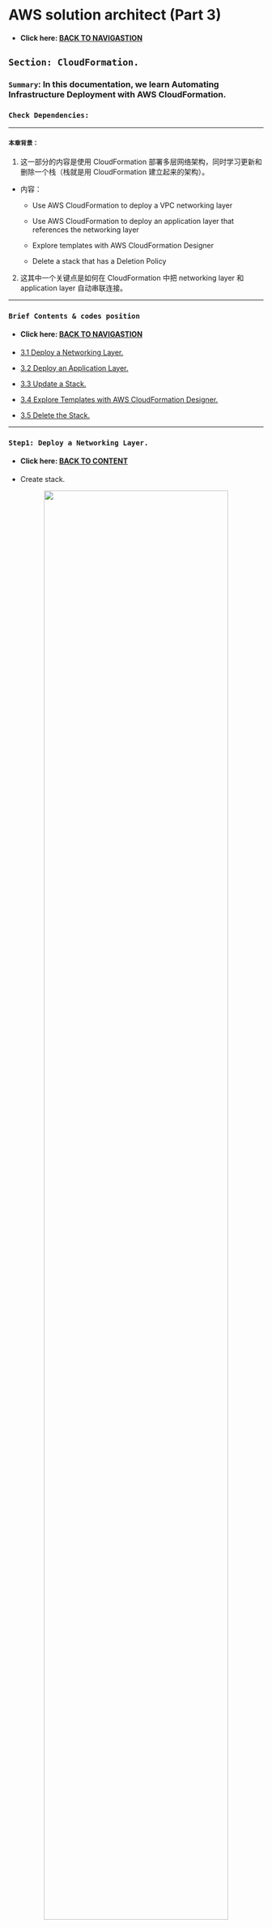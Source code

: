 # AWS solution architect (Part 3)

- #### Click here: [BACK TO NAVIGASTION](https://github.com/DonghaoWu/AWS/blob/master/README.md)

## `Section: CloudFormation.`

### `Summary`: In this documentation, we learn Automating Infrastructure Deployment with AWS CloudFormation.

### `Check Dependencies:`

------------------------------------------------------------

#### `本章背景：`
1. 这一部分的内容是使用 CloudFormation 部署多层网络架构，同时学习更新和删除一个栈（栈就是用 CloudFormation 建立起来的架构）。

- 内容：
    - Use AWS CloudFormation to deploy a VPC networking layer

    - Use AWS CloudFormation to deploy an application layer that references the networking layer

    - Explore templates with AWS CloudFormation Designer

    - Delete a stack that has a Deletion Policy

2. 这其中一个关键点是如何在 CloudFormation 中把 networking layer 和 application layer 自动串联连接。

------------------------------------------------------------

### <span id="3.0">`Brief Contents & codes position`</span>

- #### Click here: [BACK TO NAVIGASTION](https://github.com/DonghaoWu/AWS/blob/master/README.md)

- [3.1 Deploy a Networking Layer.](#3.1)
- [3.2 Deploy an Application Layer.](#3.2)
- [3.3 Update a Stack.](#3.3)
- [3.4 Explore Templates with AWS CloudFormation Designer.](#3.4)
- [3.5 Delete the Stack.](#3.5)

------------------------------------------------------------

### <span id="3.1">`Step1: Deploy a Networking Layer.`</span>

- #### Click here: [BACK TO CONTENT](#3.0)

- Create stack.
<p align="center">
    <img src="../assets/a33.png" width=85%>
</p>

------------------------------------------------------------

- Upload a template file.
<p align="center">
    <img src="../assets/a34.png" width=85%>
</p>

------------------------------------------------------------

- Name the stack.
<p align="center">
    <img src="../assets/a35.png" width=85%>
</p>

------------------------------------------------------------

- Tag the resources in your stack.
<p align="center">
    <img src="../assets/a36.png" width=85%>
</p>

------------------------------------------------------------

- Review the configuration.
<p align="center">
    <img src="../assets/a37.png" width=85%>
</p>

------------------------------------------------------------

- Stack in creating in progress.
<p align="center">
    <img src="../assets/a38.png" width=85%>
</p>

------------------------------------------------------------

- Stack created complete. (stack info tag)
<p align="center">
    <img src="../assets/a39.png" width=85%>
</p>

------------------------------------------------------------

- Stack created complete. (event tag)
<p align="center">
    <img src="../assets/a40.png" width=85%>
</p>

------------------------------------------------------------

- Stack created complete. (Resources tag)
<p align="center">
    <img src="../assets/a41.png" width=85%>
</p>

------------------------------------------------------------

- Stack created complete. (Output tag)
<p align="center">
    <img src="../assets/a42.png" width=85%>
</p>

------------------------------------------------------------

#### `Comment:`
1. lab-network.yaml template:

```yaml
AWSTemplateFormatVersion: 2010-09-09
Description: >-
  Network Template: Sample template that creates a VPC with DNS and public IPs enabled.

# This template creates:
#   VPC
#   Internet Gateway
#   Public Route Table
#   Public Subnet

######################
# Resources section
######################

Resources:

  ## VPC

  VPC:
    Type: AWS::EC2::VPC
    Properties:
      EnableDnsSupport: true
      EnableDnsHostnames: true
      CidrBlock: 10.0.0.0/16
      
  ## Internet Gateway

  InternetGateway:
    Type: AWS::EC2::InternetGateway
  
  VPCGatewayAttachment:
    Type: AWS::EC2::VPCGatewayAttachment
    Properties:
      VpcId: !Ref VPC
      InternetGatewayId: !Ref InternetGateway
  
  ## Public Route Table

  PublicRouteTable:
    Type: AWS::EC2::RouteTable
    Properties:
      VpcId: !Ref VPC
  
  PublicRoute:
    Type: AWS::EC2::Route
    DependsOn: VPCGatewayAttachment
    Properties:
      RouteTableId: !Ref PublicRouteTable
      DestinationCidrBlock: 0.0.0.0/0
      GatewayId: !Ref InternetGateway
  
  ## Public Subnet
  
  PublicSubnet:
    Type: AWS::EC2::Subnet
    Properties:
      VpcId: !Ref VPC
      CidrBlock: 10.0.0.0/24
  
  PublicSubnetRouteTableAssociation:
    Type: AWS::EC2::SubnetRouteTableAssociation
    Properties:
      SubnetId: !Ref PublicSubnet
      RouteTableId: !Ref PublicRouteTable
  
  PublicSubnetNetworkAclAssociation:
    Type: AWS::EC2::SubnetNetworkAclAssociation
    Properties:
      SubnetId: !Ref PublicSubnet
      NetworkAclId: !GetAtt 
        - VPC
        - DefaultNetworkAcl
  
######################
# Outputs section
######################

Outputs:
  
  VPC:
    Description: VPC ID
    Value: !Ref VPC
    Export:
      Name: !Sub '${AWS::StackName}-VPCID'
  
  PublicSubnet:
    Description: The subnet ID to use for public web servers
    Value: !Ref PublicSubnet
    Export:
      Name: !Sub '${AWS::StackName}-SubnetID'
```

### <span id="3.2">`Step2: Deploy an Application Layer.`</span>

- #### Click here: [BACK TO CONTENT](#3.0)

1. Same step as network layer but different CloudFormation template.

2. 这个 layer 主要生成一个 SG 和一个 EC2。

<p align="center">
    <img src="../assets/a43.png" width=85%>
</p>

----------------------------------------------------------

<p align="center">
    <img src="../assets/a44.png" width=85%>
</p>

----------------------------------------------------------

<p align="center">
    <img src="../assets/a45.png" width=85%>
</p>

----------------------------------------------------------

3. A CloudFormation stack can also reference values from another CloudFormation stack. For example, here is a portion of the lab-application template that references the lab-network template:

    ```yaml
    WebServerSecurityGroup:
    Type: AWS::EC2::SecurityGroup
    Properties:
        GroupDescription: Enable HTTP ingress
        VpcId:
        Fn::ImportValue:
            !Sub ${NetworkStackName}-VPCID
    ```

    - The last line uses to the Network Stack Name that you provided ("lab-network") when the stack was created. It then imports the value of lab-network-VPCID from the Outputs of the first stack and inserts the value into the VPC ID field of the security group definition. `The result is that the security group is created in the VPC created by the first stack.`

    - 这里的 `NetworkStackName` 需要参考代码里面的 `Parameters`。

4. In another example, here is the code that places the Amazon EC2 instance into the correct subnet:

    ```yaml
    SubnetId:
        Fn::ImportValue:
        !Sub ${NetworkStackName}-SubnetID
    ```

    - It takes the Subnet ID from the lab-network stack and uses it in the lab-application stack to launch the instance into the public subnet that created by the first stack.

------------------------------------------------------------

#### `Comment:`
1. 对于这一步来说，最重要的是找出在这个代码中找出跟 network-layer 之间的衔接处。
2. 具体来说，这段代码就是从 network-layer 获取 VPC ID 然后部署 SG，然后从 network-layer 获取 Subnet ID 然后部署 EC2。

```diff
+ 1. lab-network.yaml
  Outputs:
  
  VPC:
    Description: VPC ID
    Value: !Ref VPC
    Export:
      Name: !Sub '${AWS::StackName}-VPCID'
  
  PublicSubnet:
    Description: The subnet ID to use for public web servers
    Value: !Ref PublicSubnet
    Export:
      Name: !Sub '${AWS::StackName}-SubnetID'

+ 2. Define stack name in AWS console: Stack name: lab-network
    (./assets/a35.png)

+ 3. lab-application.yaml
  Parameters:

  NetworkStackName:
    Description: >-
      Name of an active CloudFormation stack that contains the networking
      resources, such as the VPC and subnet that will be used in this stack.
    Type: String
    MinLength: 1
    MaxLength: 255
    AllowedPattern: '^[a-zA-Z][-a-zA-Z0-9]*$'
    Default: lab-network

+ 4. lab-application.yaml
    WebServerSecurityGroup:
    Type: AWS::EC2::SecurityGroup
    Properties:
        GroupDescription: Enable HTTP ingress
        VpcId:
        Fn::ImportValue:
            !Sub ${NetworkStackName}-VPCID

+ 5. lab-application.yaml
    SubnetId:
        Fn::ImportValue:
        !Sub ${NetworkStackName}-SubnetID          
```

3. lab-application.yaml template:

```yaml
AWSTemplateFormatVersion: 2010-09-09
Description: >-
  Application Template: Demonstrates how to reference resources from a different stack.
  This template provisions an EC2 instance in a VPC Subnet provisioned in a different stack.

# This template creates:
#   Amazon EC2 instance
#   Security Group

######################
# Parameters section
######################

Parameters:

  NetworkStackName:
    Description: >-
      Name of an active CloudFormation stack that contains the networking
      resources, such as the VPC and subnet that will be used in this stack.
    Type: String
    MinLength: 1
    MaxLength: 255
    AllowedPattern: '^[a-zA-Z][-a-zA-Z0-9]*$'
    Default: lab-network

  AmazonLinuxAMIID:
    Type: AWS::SSM::Parameter::Value<AWS::EC2::Image::Id>
    Default: /aws/service/ami-amazon-linux-latest/amzn-ami-hvm-x86_64-gp2

######################
# Resources section
######################

Resources:

  WebServerInstance:
    Type: AWS::EC2::Instance
    Metadata:
      'AWS::CloudFormation::Init':
        configSets:
          All:
            - ConfigureSampleApp
        ConfigureSampleApp:
          packages:
            yum:
              httpd: []
          files:
            /var/www/html/index.html:
              content: |
                <img src="https://s3.amazonaws.com/cloudformation-examples/cloudformation_graphic.png" alt="AWS CloudFormation Logo"/>
                <h1>Congratulations, you have successfully launched the AWS CloudFormation sample.</h1>
              mode: 000644
              owner: apache
              group: apache
          services:
            sysvinit:
              httpd:
                enabled: true
                ensureRunning: true
    Properties:
      InstanceType: t2.micro
      ImageId: !Ref AmazonLinuxAMIID
      NetworkInterfaces:
        - GroupSet:
            - !Ref WebServerSecurityGroup
          AssociatePublicIpAddress: true
          DeviceIndex: 0
          DeleteOnTermination: true
          SubnetId:
            Fn::ImportValue:
              !Sub ${NetworkStackName}-SubnetID
      Tags:
        - Key: Name
          Value: Web Server
      UserData:
        Fn::Base64: !Sub |
          #!/bin/bash -xe
          yum update -y aws-cfn-bootstrap
          # Install the files and packages from the metadata
          /opt/aws/bin/cfn-init -v --stack ${AWS::StackName} --resource WebServerInstance --configsets All --region ${AWS::Region}
          # Signal the status from cfn-init
          /opt/aws/bin/cfn-signal -e $? --stack ${AWS::StackName} --resource WebServerInstance --region ${AWS::Region}
    CreationPolicy:
      ResourceSignal:
        Timeout: PT5M

  DiskVolume:
    Type: AWS::EC2::Volume
    Properties:
      Size: 100
      AvailabilityZone: !GetAtt WebServerInstance.AvailabilityZone
      Tags:
        - Key: Name
          Value: Web Data
    DeletionPolicy: Snapshot

  DiskMountPoint:
    Type: AWS::EC2::VolumeAttachment
    Properties:
      InstanceId: !Ref WebServerInstance
      VolumeId: !Ref DiskVolume
      Device: /dev/sdh

  WebServerSecurityGroup:
    Type: AWS::EC2::SecurityGroup
    Properties:
      GroupDescription: Enable HTTP ingress
      VpcId:
        Fn::ImportValue:
          !Sub ${NetworkStackName}-VPCID
      SecurityGroupIngress:
        - IpProtocol: tcp
          FromPort: 80
          ToPort: 80
          CidrIp: 0.0.0.0/0
      Tags:
        - Key: Name
          Value: Web Server Security Group

######################
# Outputs section
######################

Outputs:
  URL:
    Description: URL of the sample website
    Value: !Sub 'http://${WebServerInstance.PublicDnsName}'
```

### <span id="3.3">`Step3: Update a Stack.`</span>

- #### Click here: [BACK TO CONTENT](#3.0)

<p align="center">
    <img src="../assets/a20.png" width=85%>
</p>

------------------------------------------------------------

#### `Comment:`
1. 








### <span id="3.4">`Step4: Explore Templates with AWS CloudFormation Designer.`</span>

- #### Click here: [BACK TO CONTENT](#3.0)

<p align="center">
    <img src="../assets/a31.png" width=40%>
</p>

--------------------------------------------------------------------

1. Congigure Lambda function.
<p align="center">
    <img src="../assets/a22.png" width=85%>
</p>

--------------------------------------------------------------------


#### `Comment:`
1. 



### <span id="3.5">`Step5: Delete the Stack.`</span>

- #### Click here: [BACK TO CONTENT](#3.0)

<p align="center">
    <img src="../assets/a26.png" width=85%>
</p>

--------------------------------------------------------------------

#### `Comment:`
1. 




--------------------------------------------------------------------

- #### Click here: [BACK TO CONTENT](#2.0)
- #### Click here: [BACK TO NAVIGASTION](https://github.com/DonghaoWu/AWS/blob/master/README.md)